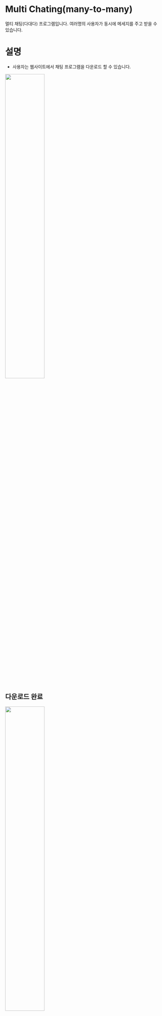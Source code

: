# Multi Chating(many-to-many)
멀티 채팅(다대다) 프로그램입니다. 여러명의 사용자가 동시에 메세지를 주고 받을 수 있습니다.

# 설명
- 사용자는 웹사이트에서 채팅 프로그램을 다운로드 할 수 있습니다.
<img src="https://user-images.githubusercontent.com/37999695/63084004-28593000-bf85-11e9-9f17-e540a39f19f9.jpg" width="50%">

## 다운로드 완료<br>
<img src="https://user-images.githubusercontent.com/37999695/63084129-6bb39e80-bf85-11e9-9d23-97bf7da3395f.jpg" width="50%"></br>

## <br>설치과정</br>
<img src="https://user-images.githubusercontent.com/37999695/63084065-49218580-bf85-11e9-9189-9efbea4b38a7.jpg" width="50%">
<img src="https://user-images.githubusercontent.com/37999695/63084069-4a52b280-bf85-11e9-864a-9b1112ebfa21.jpg" width="50%">
<img src="https://user-images.githubusercontent.com/37999695/63084072-4c1c7600-bf85-11e9-8476-66a6ddbb4beb.jpg" width="50%">

## <br>설치 경로</br>
<img src="https://user-images.githubusercontent.com/37999695/63084428-1b890c00-bf86-11e9-9fcc-79097f053fe3.jpg" width="50%">

## <br>업데이트 시</br>
<img src="https://user-images.githubusercontent.com/37999695/63084553-660a8880-bf86-11e9-8862-40fb4203157b.jpg" width="50%">
<img src="https://user-images.githubusercontent.com/37999695/63084558-673bb580-bf86-11e9-8a18-042b1fe119b6.jpg" width="50%"><br>
### 자동으로 웹서버에서 다운로드, 압축해제 후 임시 폴더 생성 최신파일로 옮긴다.</br>
<img src="https://user-images.githubusercontent.com/37999695/63085277-1a58de80-bf88-11e9-9af2-1f59307c8da2.jpg" width="70%"></br><br>
<img src="https://user-images.githubusercontent.com/37999695/63084562-699e0f80-bf86-11e9-94c2-a8f0ff9a38e9.jpg" width="20%"></br>

## 로그인</br>
<img src="https://user-images.githubusercontent.com/37999695/63086999-17f88380-bf8c-11e9-948e-c8a2e1759d76.jpg" width="50%">

## 채팅</br>
<img src="https://user-images.githubusercontent.com/37999695/63137919-30f84780-c013-11e9-8bc6-3645ee7123ea.jpg" width="50%">
<img src="https://user-images.githubusercontent.com/37999695/63087285-be448900-bf8c-11e9-94ab-3c2e764cef79.jpg" width="100%">

## 서버</br>
<img src="https://user-images.githubusercontent.com/37999695/63087547-69554280-bf8d-11e9-85cb-7027787a8d68.jpg" width="50%">
<img src="https://user-images.githubusercontent.com/37999695/63138058-df9c8800-c013-11e9-8f0e-4177c92820dc.jpg" width="50%">

## 프로그램 제거</br>
<img src="https://user-images.githubusercontent.com/37999695/63138579-022fa080-c016-11e9-988c-4624e9e1514e.jpg" width="50%">

# 부가기능</br>
컨트롤 + 엔터를 통한 줄 바꿈 지원과 창 크기 변화</br>
<img src="https://user-images.githubusercontent.com/37999695/63138257-d233cd80-c014-11e9-8b1f-9675c0c77a66.jpg" width="70%">
<br>설정창</br>
<img src="https://user-images.githubusercontent.com/37999695/63138311-fabbc780-c014-11e9-8ffc-5f5bd2b6fa1c.jpg" width="20%">
<br>내문서에 설정 내용 저장</br>
<img src="https://user-images.githubusercontent.com/37999695/63138326-05765c80-c015-11e9-898e-6b33be728629.jpg" width="50%">
<br>알림창</br>
<img src="https://user-images.githubusercontent.com/37999695/63138465-98af9200-c015-11e9-890f-ac8fe757fc42.jpg" width="50%">
<br>알림창 내용 숨기기</br>
<img src="https://user-images.githubusercontent.com/37999695/63138466-99e0bf00-c015-11e9-9397-cbcd99c00054.jpg" width="50%">
<br>트레이 아이콘</br>
<img src="https://user-images.githubusercontent.com/37999695/63138513-cac0f400-c015-11e9-92d7-61d866c7e3dd.jpg" width="50%">
<img src="https://user-images.githubusercontent.com/37999695/63138515-cbf22100-c015-11e9-930f-d030d8c07d42.jpg" width="50%">
